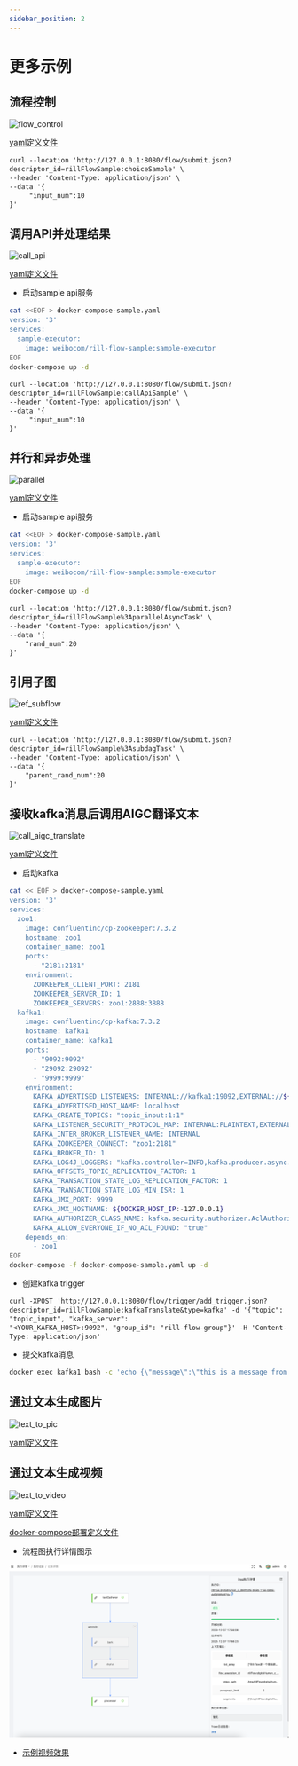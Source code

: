 ```yaml
---
sidebar_position: 2
---
```


# 更多示例

## 流程控制

![flow_control](assets/flow_control.svg)

[yaml定义文件](https://github.com/weibocom/rill-flow/blob/main/docs/samples/choice-sample.yaml)

```cURL
curl --location 'http://127.0.0.1:8080/flow/submit.json?descriptor_id=rillFlowSample:choiceSample' \
--header 'Content-Type: application/json' \
--data '{
     "input_num":10
}'
```

## 调用API并处理结果

![call_api](assets/call_api.svg)

[yaml定义文件](https://github.com/weibocom/rill-flow/blob/main/docs/samples/call-api-sample.yaml)
* 启动sample api服务
```Bash
cat <<EOF > docker-compose-sample.yaml
version: '3'
services:
  sample-executor:
    image: weibocom/rill-flow-sample:sample-executor 
EOF
docker-compose up -d
```
```cURL
curl --location 'http://127.0.0.1:8080/flow/submit.json?descriptor_id=rillFlowSample:callApiSample' \
--header 'Content-Type: application/json' \
--data '{
     "input_num":10
}'
```
## 并行和异步处理

![parallel](assets/parallel.svg)

[yaml定义文件](https://github.com/weibocom/rill-flow/blob/main/docs/samples/parallel-async-dag.yaml)

* 启动sample api服务
```Bash
cat <<EOF > docker-compose-sample.yaml
version: '3'
services:
  sample-executor:
    image: weibocom/rill-flow-sample:sample-executor 
EOF
docker-compose up -d
```
```cURL
curl --location 'http://127.0.0.1:8080/flow/submit.json?descriptor_id=rillFlowSample%3AparallelAsyncTask' \
--header 'Content-Type: application/json' \
--data '{
    "rand_num":20
}'
```

## 引用子图

![ref_subflow](assets/ref_subflow.svg)

[yaml定义文件](https://github.com/weibocom/rill-flow/blob/main/docs/samples/ref-dag.yaml)

```cURL
curl --location 'http://127.0.0.1:8080/flow/submit.json?descriptor_id=rillFlowSample%3AsubdagTask' \
--header 'Content-Type: application/json' \
--data '{
    "parent_rand_num":20
}'
```


## 接收kafka消息后调用AIGC翻译文本

![call_aigc_translate](assets/call_aigc_translate.svg)

[yaml定义文件](https://github.com/weibocom/rill-flow/blob/main/docs/samples/kafka-translate.yaml)

* 启动kafka

```Bash
cat << EOF > docker-compose-sample.yaml
version: '3'
services:
  zoo1:
    image: confluentinc/cp-zookeeper:7.3.2
    hostname: zoo1
    container_name: zoo1
    ports:
      - "2181:2181"
    environment:
      ZOOKEEPER_CLIENT_PORT: 2181
      ZOOKEEPER_SERVER_ID: 1
      ZOOKEEPER_SERVERS: zoo1:2888:3888
  kafka1:
    image: confluentinc/cp-kafka:7.3.2
    hostname: kafka1
    container_name: kafka1
    ports:
      - "9092:9092"
      - "29092:29092"
      - "9999:9999"
    environment:
      KAFKA_ADVERTISED_LISTENERS: INTERNAL://kafka1:19092,EXTERNAL://${DOCKER_HOST_IP:-127.0.0.1}:9092,DOCKER://host.docker.internal:29092
      KAFKA_ADVERTISED_HOST_NAME: localhost
      KAFKA_CREATE_TOPICS: "topic_input:1:1"
      KAFKA_LISTENER_SECURITY_PROTOCOL_MAP: INTERNAL:PLAINTEXT,EXTERNAL:PLAINTEXT,DOCKER:PLAINTEXT
      KAFKA_INTER_BROKER_LISTENER_NAME: INTERNAL
      KAFKA_ZOOKEEPER_CONNECT: "zoo1:2181"
      KAFKA_BROKER_ID: 1
      KAFKA_LOG4J_LOGGERS: "kafka.controller=INFO,kafka.producer.async.DefaultEventHandler=INFO,state.change.logger=INFO"
      KAFKA_OFFSETS_TOPIC_REPLICATION_FACTOR: 1
      KAFKA_TRANSACTION_STATE_LOG_REPLICATION_FACTOR: 1
      KAFKA_TRANSACTION_STATE_LOG_MIN_ISR: 1
      KAFKA_JMX_PORT: 9999
      KAFKA_JMX_HOSTNAME: ${DOCKER_HOST_IP:-127.0.0.1}
      KAFKA_AUTHORIZER_CLASS_NAME: kafka.security.authorizer.AclAuthorizer
      KAFKA_ALLOW_EVERYONE_IF_NO_ACL_FOUND: "true"
    depends_on:
      - zoo1
EOF
docker-compose -f docker-compose-sample.yaml up -d 
```
* 创建kafka trigger
```cURL
curl -XPOST 'http://127.0.0.1:8080/flow/trigger/add_trigger.json?descriptor_id=rillFlowSample:kafkaTranslate&type=kafka' -d '{"topic": "topic_input", "kafka_server":
"<YOUR_KAFKA_HOST>:9092", "group_id": "rill-flow-group"}' -H 'Content-Type: application/json'
```

* 提交kafka消息
```Bash
docker exec kafka1 bash -c 'echo {\"message\":\"this is a message from rill-flow\"} |kafka-console-producer  --bootstrap-server localhost:19092 --topic topic_input'
```

## 通过文本生成图片

![text_to_pic](assets/text_to_pic.svg)

[yaml定义文件](https://github.com/weibocom/rill-flow/blob/main/docs/samples/txt2img.yaml)

## 通过文本生成视频

![text_to_video](assets/text_to_video.svg)

[yaml定义文件](https://github.com/weibocom/rill-flow/blob/main/docs/samples/txt2video.yaml)

[docker-compose部署定义文件](https://github.com/weibocom/rill-flow/blob/main/docs/samples/txt2video-docker-compose.yaml)

- 流程图执行详情图示

![text_to_pic](assets/txt2video_execution_detail.png)


- [示例视频效果](https://youtu.be/SqbP7QBTJEk)  
